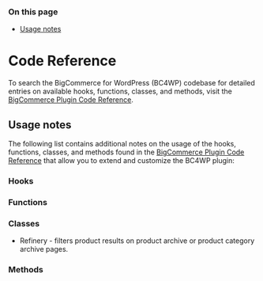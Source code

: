 <div class="otp" id="no-index">
	
### On this page
- [Usage notes](#usage-notes)

</div>

# Code Reference

To search the BigCommerce for WordPress (BC4WP) codebase for detailed entries on available hooks, functions, classes, and methods, visit the [BigCommerce Plugin Code Reference](https://bigcommerce.moderntribe.qa/).


## Usage notes


The following list contains additional notes on the usage of the hooks, functions, classes, and methods found in the [BigCommerce Plugin Code Reference](https://bigcommerce.moderntribe.qa/) that allow you to extend and customize the BC4WP plugin:

### Hooks

### Functions

### Classes

  - Refinery - filters product results on product archive or product category archive pages.

### Methods
